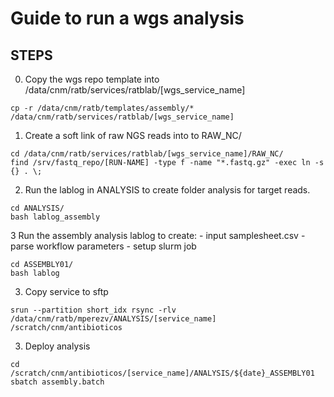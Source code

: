 # Guide to run a wgs analysis

## STEPS
0. Copy the wgs repo template into /data/cnm/ratb/services/ratblab/[wgs_service_name]

```shell
cp -r /data/cnm/ratb/templates/assembly/* /data/cnm/ratb/services/ratblab/[wgs_service_name]
```

1. Create a soft link of raw NGS reads into to RAW_NC/

```shell
cd /data/cnm/ratb/services/ratblab/[wgs_service_name]/RAW_NC/
find /srv/fastq_repo/[RUN-NAME] -type f -name "*.fastq.gz" -exec ln -s {} . \;
```

2. Run the lablog in ANALYSIS to create folder analysis for target reads. 

```shell
cd ANALYSIS/
bash lablog_assembly
```

3 Run the assembly analysis lablog to create:
    - input samplesheet.csv
    - parse workflow parameters
    - setup slurm job

```shell
cd ASSEMBLY01/
bash lablog
```

3. Copy service to sftp
```shell
srun --partition short_idx rsync -rlv /data/cnm/ratb/mperezv/ANALYSIS/[service_name] /scratch/cnm/antibioticos
```

3. Deploy analysis
```shell
cd  /scratch/cnm/antibioticos/[service_name]/ANALYSIS/${date}_ASSEMBLY01
sbatch assembly.batch
```
